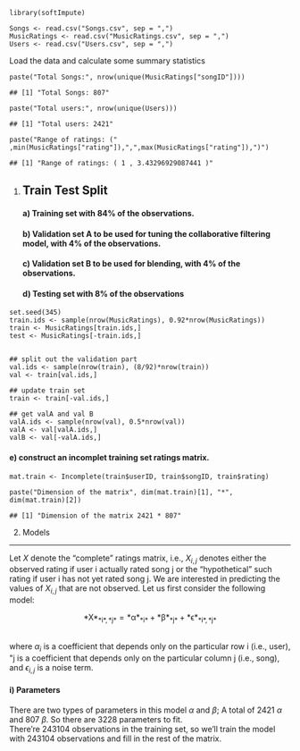     library(softImpute)

    Songs <- read.csv("Songs.csv", sep = ",")
    MusicRatings <- read.csv("MusicRatings.csv", sep = ",")
    Users <- read.csv("Users.csv", sep = ",")

Load the data and calculate some summary statistics

    paste("Total Songs:", nrow(unique(MusicRatings["songID"])))

    ## [1] "Total Songs: 807"

    paste("Total users:", nrow(unique(Users)))

    ## [1] "Total users: 2421"

    paste("Range of ratings: (" ,min(MusicRatings["rating"]),",",max(MusicRatings["rating"]),")")

    ## [1] "Range of ratings: ( 1 , 3.43296929087441 )"

1.  Train Test Split
    ----------------

    #### a) Training set with 84% of the observations.<br/>

    #### b) Validation set A to be used for tuning the collaborative filtering model, with 4% of the observations.<br/>

    #### c) Validation set B to be used for blending, with 4% of the observations.

    #### d) Testing set with 8% of the observations

<!-- -->

    set.seed(345)
    train.ids <- sample(nrow(MusicRatings), 0.92*nrow(MusicRatings))
    train <- MusicRatings[train.ids,]
    test <- MusicRatings[-train.ids,]


    ## split out the validation part
    val.ids <- sample(nrow(train), (8/92)*nrow(train))
    val <- train[val.ids,]

    ## update train set
    train <- train[-val.ids,]

    ## get valA and val B
    valA.ids <- sample(nrow(val), 0.5*nrow(val))
    valA <- val[valA.ids,]
    valB <- val[-valA.ids,]

#### e) construct an incomplet training set ratings matrix.

    mat.train <- Incomplete(train$userID, train$songID, train$rating)

    paste("Dimension of the matrix", dim(mat.train)[1], "*", dim(mat.train)[2])

    ## [1] "Dimension of the matrix 2421 * 807"

2. Models
---------

Let *X* denote the “complete” ratings matrix, i.e.,
*X*<sub>*i*, *j*</sub> denotes either the observed rating if user i
actually rated song j or the “hypothetical” such rating if user i has
not yet rated song j. We are interested in predicting the values of
*X*<sub>*i*, *j*</sub> that are not observed. Let us first consider the
following model: <br/>
<center>
*X*<sub>*i*, *j*</sub> = *α*<sub>*i*</sub> + *β*<sub>*j*</sub> + *ϵ*<sub>*i*, *j*</sub>
</center>
<br/>

where *α*<sub>*i*</sub> is a coefficient that depends only on the
particular row i (i.e., user), "j is a coefficient that depends only on
the particular column j (i.e., song), and *ϵ*<sub>*i*, *j*</sub> is a
noise term.

#### i) Parameters

There are two types of parameters in this model *α* and *β*; A total of
2421 *α* and 807 *β*. So there are 3228 parameters to fit. <br/>
There’re 243104 observations in the training set, so we’ll train the
model with 243104 observations and fill in the rest of the matrix.
